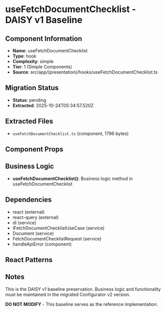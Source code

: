 # useFetchDocumentChecklist - DAISY v1 Baseline

## Component Information

- **Name**: useFetchDocumentChecklist
- **Type**: hook
- **Complexity**: simple
- **Tier**: 1 (Simple Components)
- **Source**: src/app/(presentation)/hooks/useFetchDocumentChecklist.ts

## Migration Status

- **Status**: pending
- **Extracted**: 2025-10-24T05:34:57.520Z

## Extracted Files

- `useFetchDocumentChecklist.ts` (component, 1796 bytes)

## Component Props



## Business Logic

- **useFetchDocumentChecklist()**: Business logic method in useFetchDocumentChecklist

## Dependencies

- react (external)
- react-query (external)
- di (service)
- IFetchDocumentChecklistUseCase (service)
- Document (service)
- FetchDocumentChecklistRequest (service)
- handleApiError (component)

## React Patterns



## Notes

This is the DAISY v1 baseline preservation. Business logic and functionality
must be maintained in the migrated Configurator v2 version.

**DO NOT MODIFY** - This baseline serves as the reference implementation.
